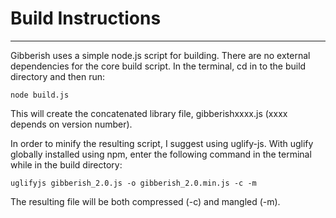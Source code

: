 # Build Instructions #
-----------------------------------

Gibberish uses a simple node.js script for building. There are no external dependencies
for the core build script. In the terminal, cd in to the build directory and then run:

    node build.js
    
This will create the concatenated library file, gibberishxxxx.js (xxxx depends on version number).

In order to minify the resulting script, I suggest using uglify-js. With uglify globally installed using npm,
enter the following command in the terminal while in the build directory:

    uglifyjs gibberish_2.0.js -o gibberish_2.0.min.js -c -m

The resulting file will be both compressed (-c) and mangled (-m). 
